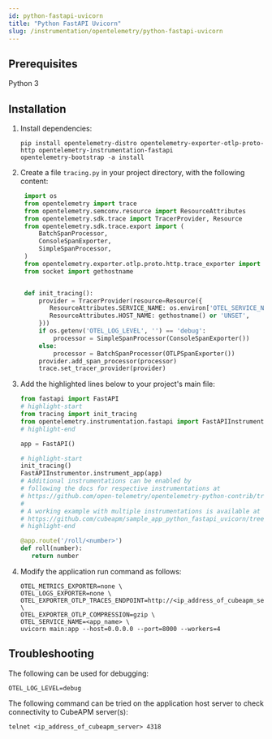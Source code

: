 ```yaml
---
id: python-fastapi-uvicorn
title: "Python FastAPI Uvicorn"
slug: /instrumentation/opentelemetry/python-fastapi-uvicorn
---
```


## Prerequisites

Python 3

## Installation

1. Install dependencies:

   ```shell
   pip install opentelemetry-distro opentelemetry-exporter-otlp-proto-http opentelemetry-instrumentation-fastapi
   opentelemetry-bootstrap -a install
   ```

2. Create a file `tracing.py` in your project directory, with the following content:

   ```python title="tracing.py"
    import os
    from opentelemetry import trace
    from opentelemetry.semconv.resource import ResourceAttributes
    from opentelemetry.sdk.trace import TracerProvider, Resource
    from opentelemetry.sdk.trace.export import (
        BatchSpanProcessor,
        ConsoleSpanExporter,
        SimpleSpanProcessor,
    )
    from opentelemetry.exporter.otlp.proto.http.trace_exporter import OTLPSpanExporter
    from socket import gethostname


    def init_tracing():
        provider = TracerProvider(resource=Resource({
           ResourceAttributes.SERVICE_NAME: os.environ['OTEL_SERVICE_NAME'],
           ResourceAttributes.HOST_NAME: gethostname() or 'UNSET',
        }))
        if os.getenv('OTEL_LOG_LEVEL', '') == 'debug':
            processor = SimpleSpanProcessor(ConsoleSpanExporter())
        else:
            processor = BatchSpanProcessor(OTLPSpanExporter())
        provider.add_span_processor(processor)
        trace.set_tracer_provider(provider)

   ```

3. Add the highlighted lines below to your project's main file:

   ```python title="main.py"
   from fastapi import FastAPI
   # highlight-start
   from tracing import init_tracing
   from opentelemetry.instrumentation.fastapi import FastAPIInstrumentor
   # highlight-end

   app = FastAPI()

   # highlight-start
   init_tracing()
   FastAPIInstrumentor.instrument_app(app)
   # Additional instrumentations can be enabled by
   # following the docs for respective instrumentations at
   # https://github.com/open-telemetry/opentelemetry-python-contrib/tree/main/instrumentation
   #
   # A working example with multiple instrumentations is available at
   # https://github.com/cubeapm/sample_app_python_fastapi_uvicorn/tree/otel
   # highlight-end

   @app.route('/roll/<number>')
   def roll(number):
      return number
   ```

4. Modify the application run command as follows:

   ```shell
   OTEL_METRICS_EXPORTER=none \
   OTEL_LOGS_EXPORTER=none \
   OTEL_EXPORTER_OTLP_TRACES_ENDPOINT=http://<ip_address_of_cubeapm_server>:4318/v1/traces \
   OTEL_EXPORTER_OTLP_COMPRESSION=gzip \
   OTEL_SERVICE_NAME=<app_name> \
   uvicorn main:app --host=0.0.0.0 --port=8000 --workers=4
   ```

## Troubleshooting

The following can be used for debugging:

```shell
OTEL_LOG_LEVEL=debug
```

The following command can be tried on the application host server to check connectivity to CubeAPM server(s):

```shell
telnet <ip_address_of_cubeapm_server> 4318
```
